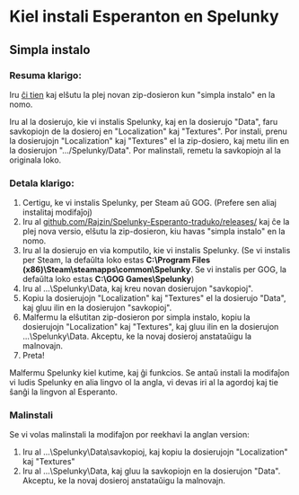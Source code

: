# Kiel instali Esperanton en Spelunky
## Simpla instalo

### Resuma klarigo:

Iru [ĉi tien](https://github.com/Rajzin/Spelunky-Esperanto-traduko/releases/) kaj elŝutu la plej novan zip-dosieron kun "simpla instalo" en la nomo.

Iru al la dosierujo, kie vi instalis Spelunky, kaj en la dosierujo "Data", faru savkopiojn de la dosieroj en "Localization" kaj "Textures". Por instali, prenu la dosierujojn "Localization" kaj "Textures" el la zip-dosiero, kaj metu ilin en la dosierujon ".../Spelunky/Data". Por malinstali, remetu la savkopiojn al la originala loko.

### Detala klarigo:

1. Certigu, ke vi instalis Spelunky, per Steam aŭ GOG. (Prefere sen aliaj instalitaj modifaĵoj)
2. Iru al [github.com/Rajzin/Spelunky-Esperanto-traduko/releases/](https://github.com/Rajzin/Spelunky-Esperanto-traduko/releases/) kaj ĉe la plej nova versio, elŝutu la zip-dosieron, kiu havas "simpla instalo" en la nomo.
3. Iru al la dosierujo en via komputilo, kie vi instalis Spelunky. (Se vi instalis per Steam, la defaŭlta loko estas **C:\Program Files (x86)\Steam\steamapps\common\Spelunky**. Se vi instalis per GOG, la defaŭlta loko estas **C:\GOG Games\Spelunky**)
4. Iru al ...\Spelunky\Data\, kaj kreu novan dosierujon "savkopioj".
5. Kopiu la dosierujojn "Localization" kaj "Textures" el la dosierujo "Data", kaj gluu ilin en la dosierujon "savkopioj".
6. Malfermu la elŝutitan zip-dosieron por simpla instalo, kopiu la dosierujojn "Localization" kaj "Textures", kaj gluu ilin en la dosierujon ...\Spelunky\Data\. Akceptu, ke la novaj dosieroj anstataŭigu la malnovajn.
7. Preta!

Malfermu Spelunky kiel kutime, kaj ĝi funkcios. Se antaŭ instali la modifaĵon vi ludis Spelunky en alia lingvo ol la angla, vi devas iri al la agordoj kaj tie ŝanĝi la lingvon al Esperanto.

### Malinstali

Se vi volas malinstali la modifaĵon por reekhavi la anglan version:
1. Iru al ...\Spelunky\Data\savkopioj, kaj kopiu la dosierujojn "Localization" kaj "Textures"
2. Iru al ...\Spelunky\Data, kaj gluu la savkopiojn en la dosierujon "Data". Akceptu, ke la novaj dosieroj anstataŭigu la malnovajn.